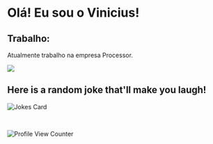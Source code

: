 <h1>Olá! Eu sou o Vinicius!</h1>
<h2><strong>Trabalho:</strong></h2>
<p>Atualmente trabalho na empresa Processor.</p>

[<img src="https://www.google.com/url?sa=i&url=https%3A%2F%2Fgist.github.com%2Fb007a0e98fb216438d4cbf559fac4166&psig=AOvVaw0qnsXAuCP9uRdsb3qlW3QC&ust=1667654630717000&source=images&cd=vfe&ved=0CA0QjRxqFwoTCODlsOHPlPsCFQAAAAAdAAAAABAE"/>](https://tenor.com/view/coding-kira-lena-urzendowsky-how-to-sell-drugs-online-fast-hacking-gif-17761682)
 <br/>
 
  ##   Here is a random joke that'll make you laugh!
 ![Jokes Card](https://readme-jokes.vercel.app/api)

 <br/>

 ![Profile View Counter](https://komarev.com/ghpvc/?username=Uvinicius)
 
